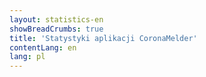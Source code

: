 ```yaml
---
layout: statistics-en
showBreadCrumbs: true
title: 'Statystyki aplikacji CoronaMelder'
contentLang: en
lang: pl
---
```


